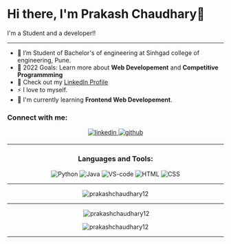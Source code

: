 # Hi there, I'm **Prakash Chaudhary**👋
I'm a Student and a developer!!

---

- 🌱 I’m Student of Bachelor's of engineering at Sinhgad college of engineering, Pune.
- 🥅 2022 Goals: Learn more about **Web Developement** and **Competitive Programmming**
- 🔭 Check out my <a target="_blank" href="https://www.linkedin.com/in/prakash-chaudhary">LinkedIn Profile</a>
- ⚡ I love to myself.
- 🌱 I'm currently learning **Frontend Web Developement**.

### Connect with me:

<div align="center">
 <a href="https://www.linkedin.com/in/prakash-chaudhary" target="_blank">
<img src=https://img.shields.io/badge/linkedin-%231E77B5.svg?&style=for-the-badge&logo=linkedin&logoColor=white alt=linkedin style="margin-bottom: 5px;" />
</a>
  <a href="https://github.com/prakashchaudhary12" target="_blank">
<img src=https://img.shields.io/badge/github-%2324292e.svg?&style=for-the-badge&logo=github&logoColor=white alt=github style="margin-bottom: 5px;" />
</a>
 
  ---
  
### Languages and Tools:
  
<img alt="Python" src="https://img.icons8.com/color/48/000000/python--v1.png"/>
<img alt="Java" src="https://img.icons8.com/color/48/000000/java-coffee-cup-logo--v1.png"/>
<img alt="VS-code" src="https://img.icons8.com/color/48/000000/visual-studio-code-2019.png"/>
<img alt="HTML" src="https://img.icons8.com/color/48/000000/html-5--v1.png"/>
<img alt="CSS" src="https://img.icons8.com/color/48/000000/css3.png"/>

---

<p><img align="center" src="https://github-readme-stats.vercel.app/api/top-langs?username=prakashchaudhary12&show_icons=true&locale=en&layout=compact" alt="prakashchaudhary12" /></p>

---

<p display="flex" justify-content="space-between" >&nbsp;<img src="https://github-readme-stats.vercel.app/api?username=prakashchaudhary12&show_icons=true&locale=en" alt="prakashchaudhary12" />

<img  src="https://github-readme-streak-stats.herokuapp.com/?user=prakashchaudhary12&" alt="prakashchaudhary12" /></p>

---
<!---
prakashchaudhary12/prakashchaudhary12 is a ✨ special ✨ repository because its `README.md` (this file) appears on your GitHub profile.
You can click the Preview link to take a look at your changes.
--->
